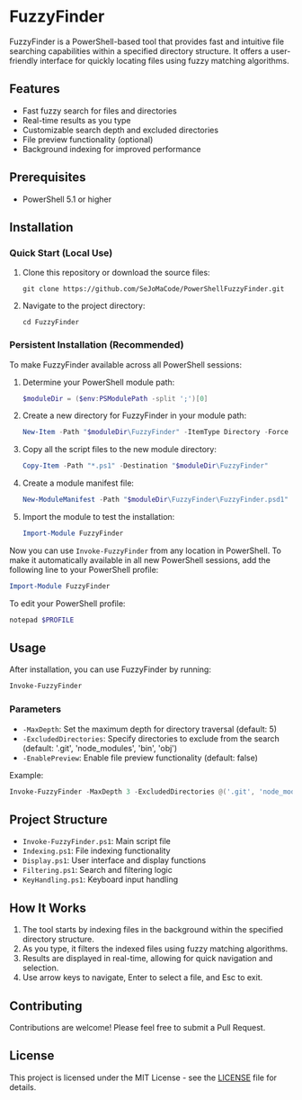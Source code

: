 # FuzzyFinder

FuzzyFinder is a PowerShell-based tool that provides fast and intuitive file searching capabilities within a specified directory structure. It offers a user-friendly interface for quickly locating files using fuzzy matching algorithms.

## Features

- Fast fuzzy search for files and directories
- Real-time results as you type
- Customizable search depth and excluded directories
- File preview functionality (optional)
- Background indexing for improved performance

## Prerequisites

- PowerShell 5.1 or higher

## Installation

### Quick Start (Local Use)

1. Clone this repository or download the source files:
   ```
   git clone https://github.com/SeJoMaCode/PowerShellFuzzyFinder.git
   ```
2. Navigate to the project directory:
   ```
   cd FuzzyFinder
   ```

### Persistent Installation (Recommended)

To make FuzzyFinder available across all PowerShell sessions:

1. Determine your PowerShell module path:
   ```powershell
   $moduleDir = ($env:PSModulePath -split ';')[0]
   ```

2. Create a new directory for FuzzyFinder in your module path:
   ```powershell
   New-Item -Path "$moduleDir\FuzzyFinder" -ItemType Directory -Force
   ```

3. Copy all the script files to the new module directory:
   ```powershell
   Copy-Item -Path "*.ps1" -Destination "$moduleDir\FuzzyFinder"
   ```

4. Create a module manifest file:
   ```powershell
   New-ModuleManifest -Path "$moduleDir\FuzzyFinder\FuzzyFinder.psd1" -RootModule "Invoke-FuzzyFinder.ps1" -FunctionsToExport "Invoke-FuzzyFinder"
   ```

5. Import the module to test the installation:
   ```powershell
   Import-Module FuzzyFinder
   ```

Now you can use `Invoke-FuzzyFinder` from any location in PowerShell. To make it automatically available in all new PowerShell sessions, add the following line to your PowerShell profile:

```powershell
Import-Module FuzzyFinder
```

To edit your PowerShell profile:
```powershell
notepad $PROFILE
```

## Usage

After installation, you can use FuzzyFinder by running:

```powershell
Invoke-FuzzyFinder
```

### Parameters

- `-MaxDepth`: Set the maximum depth for directory traversal (default: 5)
- `-ExcludedDirectories`: Specify directories to exclude from the search (default: '.git', 'node_modules', 'bin', 'obj')
- `-EnablePreview`: Enable file preview functionality (default: false)

Example:
```powershell
Invoke-FuzzyFinder -MaxDepth 3 -ExcludedDirectories @('.git', 'node_modules', 'dist') -EnablePreview
```

## Project Structure

- `Invoke-FuzzyFinder.ps1`: Main script file
- `Indexing.ps1`: File indexing functionality
- `Display.ps1`: User interface and display functions
- `Filtering.ps1`: Search and filtering logic
- `KeyHandling.ps1`: Keyboard input handling

## How It Works

1. The tool starts by indexing files in the background within the specified directory structure.
2. As you type, it filters the indexed files using fuzzy matching algorithms.
3. Results are displayed in real-time, allowing for quick navigation and selection.
4. Use arrow keys to navigate, Enter to select a file, and Esc to exit.

## Contributing

Contributions are welcome! Please feel free to submit a Pull Request.

## License

This project is licensed under the MIT License - see the [LICENSE](LICENSE) file for details.
